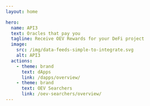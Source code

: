 ```yaml
---
layout: home

hero:
  name: API3
  text: Oracles that pay you
  tagline: Receive OEV Rewards for your DeFi project
  image:
    src: /img/data-feeds-simple-to-integrate.svg
    alt: API3
  actions:
    - theme: brand
      text: dApps
      link: /dapps/overview/
    - theme: brand
      text: OEV Searchers
      link: /oev-searchers/overview/
---
```

